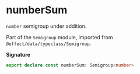 # numberSum

`number` semigroup under addition.

Part of the `Semigroup` module, imported from `@effect/data/typeclass/Semigroup`.

**Signature**

```ts
export declare const numberSum: Semigroup<number>
```
